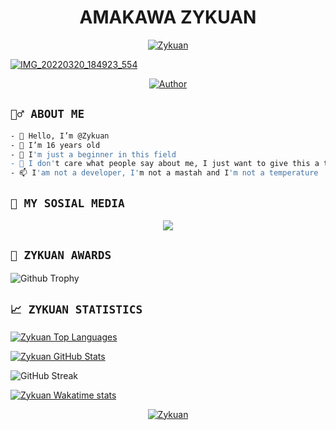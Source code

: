 <h1 align="center">AMAKAWA ZYKUAN</h1>
<p align="center">
  <a href="https://ibb.co/QQX130c"><img src="http://readme-typing-svg.herokuapp.com?color=5882FA&center=true&vCenter=true&multiline=false&lines=Hii, Welcome!.;I'am+Zykuan." alt="Zykuan">

![IMG_20220320_184923_554](https://telegra.ph/file/28da963a9171247226bf9.jpg)
</p>

<p align="center">
<a href="https://github.com/Zyknn"><img title="Author" src="https://img.shields.io/badge/Zyknn-blue.svg?style=for-the-badge&logo=github"></a>
 </p>

## ```🕵️‍♂️ ABOUT ME```
```bash
- 👋 Hello, I’m @Zykuan
- 👀 I’m 16 years old
- 🌱 I'm just a beginner in this field
- 💞️ I don't care what people say about me, I just want to give this a try
- 📫 I'am not a developer, I'm not a mastah and I'm not a temperature
```

## ```📲 MY SOSIAL MEDIA```
<p align="center">
<a href="https://instagram.com/zuanxfnd"><img src="https://img.shields.io/badge/INSTAGRAM-E4405F?style=for-the-badge&logo=gmail&logoColor=white"/> 
</a>
</p>

  ## ```🥇 ZYKUAN AWARDS```

![Github Trophy](https://github-profile-trophy.vercel.app/?username=AmakawaZKN)


## ```📈 ZYKUAN STATISTICS```

[![Zykuan Top Languages](https://github-readme-stats.vercel.app/api/top-langs?username=AmakawaZKN&layout=compact&theme=tokyonight)](https://github-readme-stats.vercel.app)

[![Zykuan GitHub Stats](https://github-readme-stats.vercel.app/api?username=AmakawaZKN&show_icons=true&hide=issues&theme=tokyonight)](https://github-readme-stats.vercel.app)

![GitHub Streak](https://github-readme-streak-stats.herokuapp.com/?user=AmakawaZKN&theme=tokyonight&count_private=true&bg_color=0d1116&title_color=ce09ec&text_color=a4aacb&icon_color=007ec6)

[![Zykuan Wakatime stats](https://github-readme-stats.vercel.app/api/wakatime?username=zykuan&layout=compact&theme=tokyonight)](https://github.com/amakawazkn/github-readme-stats)

   <p align="center">
  <a href="https://ibb.co/QQX130c"><img src="http://readme-typing-svg.herokuapp.com?color=00FFFF&center=true&vCenter=true&multiline=false&lines=Thank+Youu!+Love+You+Guys." alt="Zykuan">

<!---
I LOVE YOU GUYS
--->
